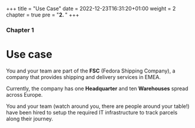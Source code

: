 +++
title = "Use Case"
date = 2022-12-23T16:31:20+01:00
weight = 2
chapter = true
pre = "<b>2. </b>"
+++

### Chapter 1

# Use case

You and your team are part of the **FSC** (Fedora Shipping Company), a company that provides shipping and delivery services in EMEA.

Currently, the company has one **Headquarter** and ten **Warehouses** spread across Europe.

You and your team (watch around you, there are people around your table!) have been hired to setup the required IT infrastructure to track parcels along their journey.


